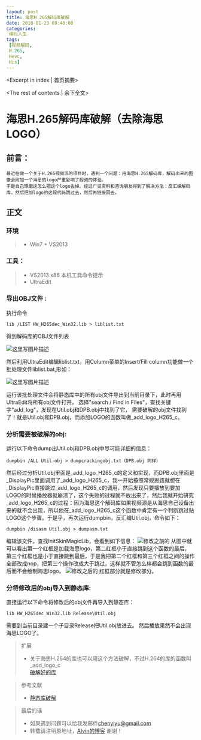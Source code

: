 ```yaml
---
layout: post
title: 海思H.265解码库破解
date: 2018-01-23 09:40:08
categories:
 编码人生
tags:
 [视频解码,
 H.265,
 Hevc,
 His]
---
```


<Excerpt in index | 首页摘要>
<!-- more -->
<The rest of contents | 余下全文>

# 海思H.265解码库破解（去除海思LOGO）
    
## 前言：
    最近在做一个关于H.265视频流的项目时，遇到一个问题：用海思H.265解码库，解码出来的图像会附加一个海思的logo严重影响了视频的体验。
    于是自己琢磨这怎么把这个logo去掉。经过广览资料和咨询朋友得到了解决方法：反汇编解码库，然后把加logo的这段代码跳过去，然后再链接回去。

## 正文

### 环境
>* Win7 + VS2013

### 工具：
>* VS2013 x86 本机工具命令提示
>* UltraEdit

### 导出OBJ文件 :
执行命令

    lib /LIST HW_H265dec_Win32.lib > liblist.txt
得到解码库的OBJ文件列表

![这里写图片描述](http://img.blog.csdn.net/20160323155948617)

然后利用UltraEdit编辑liblist.txt，用Column菜单的Insert/Fill column功能做一个批处理文件liblist.bat,形如：

![这里写图片描述](http://img.blog.csdn.net/20160323160208027)

运行该批处理文件会将静态库中的所有obj文件导出到当前目录下，此时再用UltraEdit将所有obj文件打开，
选择"search / Find in Files"，查找关键字"add_log"，发现在Util.obj和DPB.obj中找到了它，
需要破解的obj文件找到了！就是Util.obj和DPB.obj，而添加LOGO的函数叫做_add_logo_H265_c。

### 分析需要被破解的obj:

运行以下命令dump出Util.obj和DPB.obj中尽可能详细的信息：

    dumpbin /ALL Util.obj > dumpcrackingobj.txt（DPB.obj 同样）
然后经过分析Util.obj里面是_add_logo_H265_c的定义和实现，而DPB.obj里面是_DisplayPic里面调用了_add_logo_H265_c，我一开始按照常规思路就想在_DisplayPic直接跳过_add_logo_H265_c的调用，然后发现只要播放到要加LOGO的时候播放器就崩溃了，这个失败的过程就不放出来了，然后我就开始研究_add_logo_H265_c的过程：因为海思这个解码库如果视频源是从海思自己设备出来的就不会出现，所以他在_add_logo_H265_c这个函数中肯定有一个判断跳过贴LOGO这个步骤。于是乎，再次运行dumpbin，反汇编Util.obj，命令如下：

    dumpbin /disasm Util.obj > dumpasm.txt
编辑该文件，查找InitSkinMagicLib，会看到如下信息：
![修改之前的](http://img.blog.csdn.net/20160323161645159)
从图中就可以看出第一个红框是加载海思logo，第二红框小于直接跳到这个函数的最后，第三个红框也是小于直接跳到最后，于是我把第二个红框和第三个红框之间的操作全部改成nop，把第三个操作改成大于跳过，这样就不管怎么样都会跳到函数的最后而不会绘制海思logo。
![修改之后的](http://img.blog.csdn.net/20160323162143473)
红框部分就是修改部分。

### 分将修改后的obj导入到静态库:
直接运行以下命令将修改后的obj文件再导入到静态库：

    lib HW_H265dec_Win32.lib Release\Util.obj
需要到当前目录建一个子目录Release把Util.obj放进去。
然后播放果然不会出现海思LOGO了。

> 扩展
>* 关于海思H.264的库也可以用这个方法破解，不过H.264的库的函数叫_add_logo_c<br>
[破解好的库](http://download.csdn.net/detail/meeku/9470581)<br>

> 参考文献<br>
>* [静态库破解](http://www.cnblogs.com/DylanWind/archive/2010/11/15/1877889.html)<br>

> 最后的话<br>
>* 如果遇到问题可以给我发邮件[chenyiyu@gmail.com](mailto:chenyiyu@gmail.com)<br>
>* 转载请注明原地址，[Alvin的博客](http://alvinCyy.github.io) 谢谢！